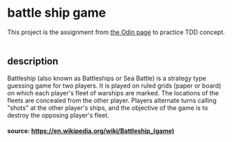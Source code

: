 # battle ship game

This project is the assignment from [the Odin page](https://theodinproject.com) to practice TDD concept.
<br>
<br>

## description

Battleship (also known as Battleships or Sea Battle) is a strategy type guessing game for two players. It is played on ruled grids (paper or board) on which each player's fleet of warships are marked. The locations of the fleets are concealed from the other player. Players alternate turns calling "shots" at the other player's ships, and the objective of the game is to destroy the opposing player's fleet.

#### source: https://en.wikipedia.org/wiki/Battleship_(game)
